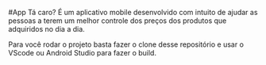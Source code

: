 #App Tá caro?
É um aplicativo mobile desenvolvido com intuito de ajudar as pessoas a terem um melhor controle dos preços dos produtos que adquiridos no dia a dia.

Para você rodar o projeto basta fazer o clone desse repositório e usar o VScode ou Android Studio para fazer o build.
